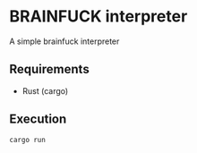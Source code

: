 # BRAINFUCK interpreter 

A simple brainfuck interpreter

## Requirements
- Rust (cargo)

## Execution
```
cargo run
```
